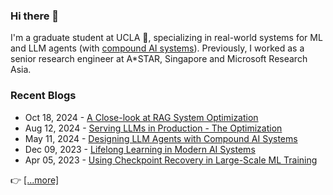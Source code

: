 ### Hi there 👋 

I'm a graduate student at UCLA 🐻, specializing in real-world systems for ML and LLM agents (with [compound AI systems](https://bair.berkeley.edu/blog/2024/02/18/compound-ai-systems/)).
Previously, I worked as a senior research engineer at A*STAR, Singapore and Microsoft Research Asia.

### Recent Blogs

- Oct 18, 2024 - [A Close-look at RAG System Optimization](https://blog.huangyz.name/tech/2024/10/18/notes.html)
- Aug 12, 2024 - [Serving LLMs in Production - The Optimization](https://blog.huangyz.name/tech/2024/08/12/notes.html)
- May 11, 2024 - [Designing LLM Agents with Compound AI Systems](https://blog.huangyz.name/tech/2024/05/11/notes.html)
- Dec 09, 2023 - [Lifelong Learning in Modern AI Systems](https://blog.huangyz.name/tech/2023/12/09/notes.html)
- Apr 05, 2023 - [Using Checkpoint Recovery in Large-Scale ML Training](https://blog.huangyz.name/tech/2023/04/05/notes-ckpt.html)

:point_right: [[...more]](https://blog.huangyz.name/)
